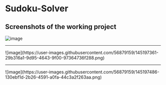 # Sudoku-Solver

## Screenshots of the working project
![image](https://user-images.githubusercontent.com/56879159/145197052-fe788f20-c3ea-4dd6-8200-740a5430e079.png)
<hr>
![image](https://user-images.githubusercontent.com/56879159/145197361-29b316a1-9d95-4643-9f00-97364736f288.png)
<hr>
![image](https://user-images.githubusercontent.com/56879159/145197486-130ebf1d-2b26-4591-a0fa-44c3a2f263aa.png)
